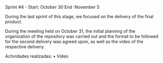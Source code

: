Sprint #4 - Start: October 30 End :November 5

During the last sprint of this stage, we focused on the delivery of the final product.

During the meeting held on October 31, the initial planning of the organization of the repository was carried out and the format to be followed for the second delivery was agreed upon, as well as the video of the respective delivery.

Actividades realizadas:
•	Video
